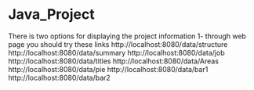 # Java_Project
There is two options for displaying the project information 
1- through web page you should try these links 
http://localhost:8080/data/structure
http://localhost:8080/data/summary
http://localhost:8080/data/job
http://localhost:8080/data/titles
http://localhost:8080/data/Areas
http://localhost:8080/data/pie
http://localhost:8080/data/bar1
http://localhost:8080/data/bar2
